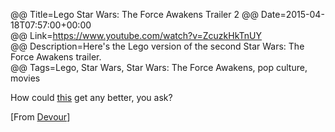 @@ Title=Lego Star Wars: The Force Awakens Trailer 2 
@@ Date=2015-04-18T07:57:00+00:00  
@@ Link=https://www.youtube.com/watch?v=ZcuzkHkTnUY  
@@ Description=Here's the Lego version of the second Star Wars: The Force Awakens trailer.  
@@ Tags=Lego, Star Wars, Star Wars: The Force Awakens, pop culture, movies  

How could [this][theoveranalyzed] get any better, you ask?

[From [Devour][devour]]

[devour]: http://devour.com/video/lego-star-wars-the-force-awakens-trailer-2/
[theoveranalyzed]: http://www.theoveranalyzed.net/2015/4/16/chewie-were-home